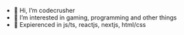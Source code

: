 - 👋 Hi, I’m codecrusher
- 👀 I’m interested in gaming, programming and other things
- 🌱 Expierenced in js/ts, reactjs, nextjs, html/css 

